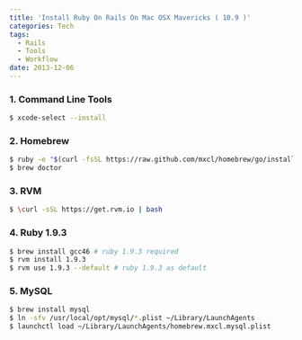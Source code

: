 ```yaml
---
title: 'Install Ruby On Rails On Mac OSX Mavericks ( 10.9 )'
categories: Tech
tags:
  - Rails
  - Tools
  - Workflow
date: 2013-12-06
---
```


### 1. Command Line Tools

``` bash
$ xcode-select --install
```

### 2. Homebrew

``` bash
$ ruby -e "$(curl -fsSL https://raw.github.com/mxcl/homebrew/go/install)"
$ brew doctor
```

### 3. RVM

``` bash
$ \curl -sSL https://get.rvm.io | bash
```

### 4. Ruby 1.9.3

``` bash
$ brew install gcc46 # ruby 1.9.3 required
$ rvm install 1.9.3
$ rvm use 1.9.3 --default # ruby 1.9.3 as default
```

### 5. MySQL

``` bash
$ brew install mysql
$ ln -sfv /usr/local/opt/mysql/*.plist ~/Library/LaunchAgents
$ launchctl load ~/Library/LaunchAgents/homebrew.mxcl.mysql.plist
```
